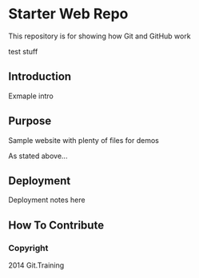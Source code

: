 # Starter Web Repo

This repository is for showing how Git and GitHub work

test stuff

## Introduction

Exmaple intro

## Purpose

Sample website with plenty of files for demos


As stated above...


## Deployment

Deployment notes here

## How To Contribute

### Copyright

2014 Git.Training